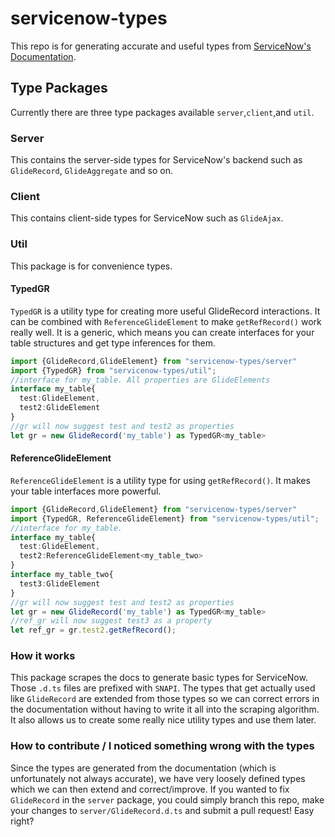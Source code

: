 # servicenow-types

This repo is for generating accurate and useful types from [ServiceNow's Documentation](https://developer.servicenow.com/app.do#!/api_doc?v=newyork&type=server&id=no-namespace).

## Type Packages

Currently there are three type packages available `server`,`client`,and `util`.

### Server

This contains the server-side types for ServiceNow's backend such as `GlideRecord`, `GlideAggregate` and so on.

### Client

This contains client-side types for ServiceNow such as `GlideAjax`.

### Util

This package is for convenience types.

#### TypedGR

`TypedGR` is a utility type for creating more useful GlideRecord interactions. It can be combined with `ReferenceGlideElement` to make `getRefRecord()` work really well. It is a generic, which means you can create interfaces for your table structures and get type inferences for them.

```typescript
import {GlideRecord,GlideElement} from "servicenow-types/server"
import {TypedGR} from "servicenow-types/util";
//interface for my_table. All properties are GlideElements
interface my_table{
  test:GlideElement,
  test2:GlideElement
}
//gr will now suggest test and test2 as properties
let gr = new GlideRecord('my_table') as TypedGR<my_table>
```

#### ReferenceGlideElement

`ReferenceGlideElement` is a utility type for using `getRefRecord()`. It makes your table interfaces more powerful.

```typescript
import {GlideRecord,GlideElement} from "servicenow-types/server"
import {TypedGR, ReferenceGlideElement} from "servicenow-types/util";
//interface for my_table.
interface my_table{
  test:GlideElement,
  test2:ReferenceGlideElement<my_table_two>
}
interface my_table_two{
  test3:GlideElement
}
//gr will now suggest test and test2 as properties
let gr = new GlideRecord('my_table') as TypedGR<my_table>
//ref_gr will now suggest test3 as a property
let ref_gr = gr.test2.getRefRecord();
```

### How it works

This package scrapes the docs to generate basic types for ServiceNow. Those `.d.ts` files are prefixed with `SNAPI`. The types that get actually used like `GlideRecord` are extended from those types so we can correct errors in the documentation without having to write it all into the scraping algorithm. It also allows us to create some really nice utility types and use them later.

### How to contribute / I noticed something wrong with the types

Since the types are generated from the documentation (which is unfortunately not always accurate), we have very loosely defined types which we can then extend and correct/improve. If you wanted to fix `GlideRecord` in the `server` package, you could simply branch this repo, make your changes to `server/GlideRecord.d.ts` and submit a pull request! Easy right?
